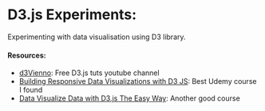 # D3.js Experiments:

Experimenting with data visualisation using D3 library.

#### Resources:

* [d3Vienno](https://www.youtube.com/user/d3Vienno/videos?sort=da&view=0&flow=grid): Free D3.js tuts youtube channel
* [Building Responsive Data Visualizations with D3 JS](https://www.udemy.com/building-responsive-data-visualizations-with-d3js/): Best Udemy course I found
* [Data Visualize Data with D3.js The Easy Way](https://github.com/adam-p/markdown-here/wiki/Markdown-Cheatsheet): Another good course
